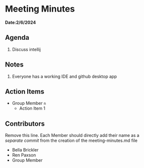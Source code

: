 # Meeting Minutes
**Date:2/6/2024**

## Agenda
1. Discuss intellij

## Notes
1. Everyone has a working IDE and github desktop app

## Action Items
* Group Member `n`
    * Action Item 1

## Contributors
Remove this line. Each Member should directly add their name as a _separate commit_ from the creation of the meeting-minutes.md file
* Bella Brickler
* Ren Paxson
* Group Member